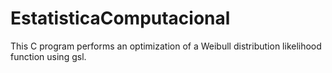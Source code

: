 # EstatisticaComputacional
This C program performs an optimization of a Weibull distribution likelihood function using gsl.
